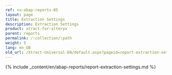 ```yaml
---
ref: xu-abap-reports-05
layout: page
title: Extraction Settings
description: Extraction Settings
product: xtract-for-alteryx
parent: reports
permalink: /:collection/:path
weight: 5
lang: en_GB
old_url: /Xtract-Universal-EN/default.aspx?pageid=report-extraction-settings
---
```

{% include _content/en/abap-reports/report-extraction-settings.md %}